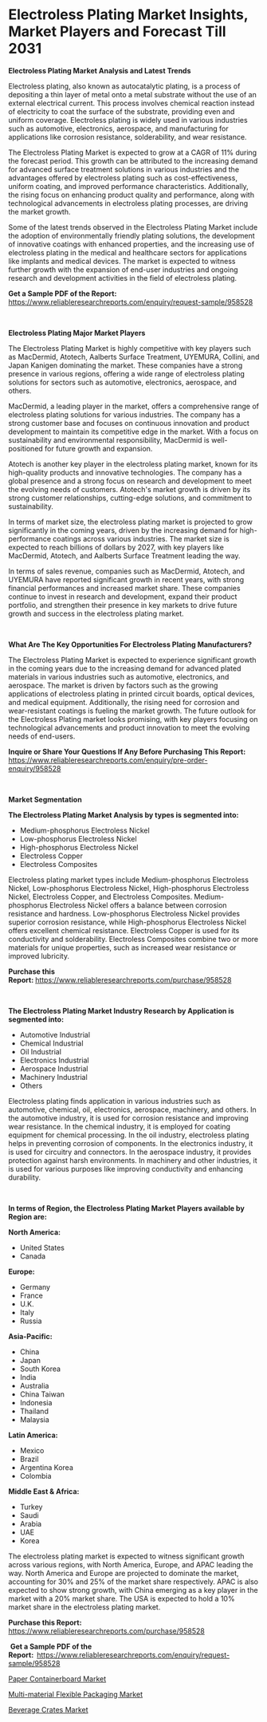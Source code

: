 <p><h1>Electroless Plating Market Insights, Market Players and Forecast Till 2031</h1></p><p><strong>Electroless Plating Market Analysis and Latest Trends</strong></p>
<p><p>Electroless plating, also known as autocatalytic plating, is a process of depositing a thin layer of metal onto a metal substrate without the use of an external electrical current. This process involves chemical reaction instead of electricity to coat the surface of the substrate, providing even and uniform coverage. Electroless plating is widely used in various industries such as automotive, electronics, aerospace, and manufacturing for applications like corrosion resistance, solderability, and wear resistance.</p><p>The Electroless Plating Market is expected to grow at a CAGR of 11% during the forecast period. This growth can be attributed to the increasing demand for advanced surface treatment solutions in various industries and the advantages offered by electroless plating such as cost-effectiveness, uniform coating, and improved performance characteristics. Additionally, the rising focus on enhancing product quality and performance, along with technological advancements in electroless plating processes, are driving the market growth.</p><p>Some of the latest trends observed in the Electroless Plating Market include the adoption of environmentally friendly plating solutions, the development of innovative coatings with enhanced properties, and the increasing use of electroless plating in the medical and healthcare sectors for applications like implants and medical devices. The market is expected to witness further growth with the expansion of end-user industries and ongoing research and development activities in the field of electroless plating.</p></p>
<p><strong>Get a Sample PDF of the Report:&nbsp;</strong> <a href="https://www.reliableresearchreports.com/enquiry/request-sample/958528">https://www.reliableresearchreports.com/enquiry/request-sample/958528</a></p>
<p>&nbsp;</p>
<p><strong>Electroless Plating Major Market Players</strong></p>
<p><p>The Electroless Plating Market is highly competitive with key players such as MacDermid, Atotech, Aalberts Surface Treatment, UYEMURA, Collini, and Japan Kanigen dominating the market. These companies have a strong presence in various regions, offering a wide range of electroless plating solutions for sectors such as automotive, electronics, aerospace, and others.</p><p>MacDermid, a leading player in the market, offers a comprehensive range of electroless plating solutions for various industries. The company has a strong customer base and focuses on continuous innovation and product development to maintain its competitive edge in the market. With a focus on sustainability and environmental responsibility, MacDermid is well-positioned for future growth and expansion.</p><p>Atotech is another key player in the electroless plating market, known for its high-quality products and innovative technologies. The company has a global presence and a strong focus on research and development to meet the evolving needs of customers. Atotech's market growth is driven by its strong customer relationships, cutting-edge solutions, and commitment to sustainability.</p><p>In terms of market size, the electroless plating market is projected to grow significantly in the coming years, driven by the increasing demand for high-performance coatings across various industries. The market size is expected to reach billions of dollars by 2027, with key players like MacDermid, Atotech, and Aalberts Surface Treatment leading the way.</p><p>In terms of sales revenue, companies such as MacDermid, Atotech, and UYEMURA have reported significant growth in recent years, with strong financial performances and increased market share. These companies continue to invest in research and development, expand their product portfolio, and strengthen their presence in key markets to drive future growth and success in the electroless plating market.</p></p>
<p>&nbsp;</p>
<p><strong>What Are The Key Opportunities For Electroless Plating Manufacturers?</strong></p>
<p><p>The Electroless Plating Market is expected to experience significant growth in the coming years due to the increasing demand for advanced plated materials in various industries such as automotive, electronics, and aerospace. The market is driven by factors such as the growing applications of electroless plating in printed circuit boards, optical devices, and medical equipment. Additionally, the rising need for corrosion and wear-resistant coatings is fueling the market growth. The future outlook for the Electroless Plating market looks promising, with key players focusing on technological advancements and product innovation to meet the evolving needs of end-users.</p></p>
<p><strong>Inquire or Share Your Questions If Any Before Purchasing This Report:</strong> <a href="https://www.reliableresearchreports.com/enquiry/pre-order-enquiry/958528">https://www.reliableresearchreports.com/enquiry/pre-order-enquiry/958528</a></p>
<p>&nbsp;</p>
<p><strong>Market Segmentation</strong></p>
<p><strong>The Electroless Plating Market Analysis by types is segmented into:</strong></p>
<p><ul><li>Medium-phosphorus Electroless Nickel</li><li>Low-phosphorus Electroless Nickel</li><li>High-phosphorus Electroless Nickel</li><li>Electroless Copper</li><li>Electroless Composites</li></ul></p>
<p><p>Electroless plating market types include Medium-phosphorus Electroless Nickel, Low-phosphorus Electroless Nickel, High-phosphorus Electroless Nickel, Electroless Copper, and Electroless Composites. Medium-phosphorus Electroless Nickel offers a balance between corrosion resistance and hardness. Low-phosphorus Electroless Nickel provides superior corrosion resistance, while High-phosphorus Electroless Nickel offers excellent chemical resistance. Electroless Copper is used for its conductivity and solderability. Electroless Composites combine two or more materials for unique properties, such as increased wear resistance or improved lubricity.</p></p>
<p><strong>Purchase this Report:&nbsp;</strong><a href="https://www.reliableresearchreports.com/purchase/958528">https://www.reliableresearchreports.com/purchase/958528</a></p>
<p>&nbsp;</p>
<p><strong>The Electroless Plating Market Industry Research by Application is segmented into:</strong></p>
<p><ul><li>Automotive Industrial</li><li>Chemical Industrial</li><li>Oil Industrial</li><li>Electronics Industrial</li><li>Aerospace Industrial</li><li>Machinery Industrial</li><li>Others</li></ul></p>
<p><p>Electroless plating finds application in various industries such as automotive, chemical, oil, electronics, aerospace, machinery, and others. In the automotive industry, it is used for corrosion resistance and improving wear resistance. In the chemical industry, it is employed for coating equipment for chemical processing. In the oil industry, electroless plating helps in preventing corrosion of components. In the electronics industry, it is used for circuitry and connectors. In the aerospace industry, it provides protection against harsh environments. In machinery and other industries, it is used for various purposes like improving conductivity and enhancing durability.</p></p>
<p>&nbsp;</p>
<p><strong>In terms of Region, the Electroless Plating Market Players available by Region are:</strong></p>
<p>
    <p> <strong> North America: </strong>
        <ul>
            <li>United States</li>
            <li>Canada</li>
        </ul>
        </p> 
    <p> <strong> Europe: </strong>
        <ul>
            <li>Germany</li>
            <li>France</li>
            <li>U.K.</li>
            <li>Italy</li>
            <li>Russia</li>
        </ul>
        </p> 
    <p> <strong> Asia-Pacific: </strong>
        <ul>
            <li>China</li>
            <li>Japan</li>
            <li>South Korea</li>
            <li>India</li>
            <li>Australia</li>
            <li>China Taiwan</li>
            <li>Indonesia</li>
            <li>Thailand</li>
            <li>Malaysia</li>
        </ul>
        </p> 
    <p> <strong> Latin America: </strong>
        <ul>
            <li>Mexico</li>
            <li>Brazil</li>
            <li>Argentina Korea</li>
            <li>Colombia</li>
        </ul>
        </p> 
    <p> <strong> Middle East & Africa: </strong>
        <ul>
            <li>Turkey</li>
            <li>Saudi</li>
            <li>Arabia</li>
            <li>UAE</li>
            <li>Korea</li>
        </ul>
    </p>
    </p>
<p><p>The electroless plating market is expected to witness significant growth across various regions, with North America, Europe, and APAC leading the way. North America and Europe are projected to dominate the market, accounting for 30% and 25% of the market share respectively. APAC is also expected to show strong growth, with China emerging as a key player in the market with a 20% market share. The USA is expected to hold a 10% market share in the electroless plating market.</p></p>
<p><strong>Purchase this Report: </strong><a href="https://www.reliableresearchreports.com/purchase/958528">https://www.reliableresearchreports.com/purchase/958528</a></p>
<p>&nbsp;<strong>Get a Sample PDF of the Report:&nbsp;&nbsp;</strong><a href="https://www.reliableresearchreports.com/enquiry/request-sample/958528">https://www.reliableresearchreports.com/enquiry/request-sample/958528</a></p>
<p><strong></strong></p>
<p><p><a href="https://view.publitas.com/reportprime-1/decoding-the-paper-containerboard-market-a-deep-dive-into-the-latest-market-trends-market-segmentation-and-competitive-analysis/">Paper Containerboard Market</a></p><p><a href="https://view.publitas.com/reportprime-1/multi-material-flexible-packaging-market-offer-valuable-insights-into-market-size-market-share-market-trends-and-projections-spanning-from-2023-to-2030/">Multi-material Flexible Packaging Market</a></p><p><a href="https://view.publitas.com/reportprime-1/beverage-crates-market-research-report-provides-critical-insights-that-can-help-shape-business-development-and-investment-strategies/">Beverage Crates Market</a></p></p>